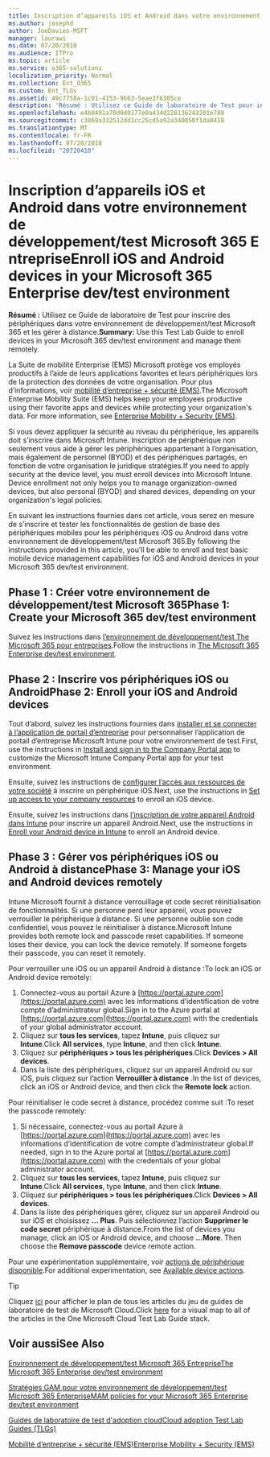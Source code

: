 ```yaml
---
title: Inscription d’appareils iOS et Android dans votre environnement de développement/test Microsoft 365 Entreprise
ms.author: josephd
author: JoeDavies-MSFT
manager: laurawi
ms.date: 07/20/2018
ms.audience: ITPro
ms.topic: article
ms.service: o365-solutions
localization_priority: Normal
ms.collection: Ent_O365
ms.custom: Ent_TLGs
ms.assetid: 49c7758a-1c01-4153-9b63-5eae3f6305ce
description: 'Résumé : Utilisez ce Guide de laboratoire de Test pour inscrire des périphériques dans votre environnement de développement/test Microsoft 365 et les gérer à distance.'
ms.openlocfilehash: e4b8491a70d0d0177e0a434d228136243201e788
ms.sourcegitcommit: c3869a332512dd1cc25cd5a92a340050f1da0418
ms.translationtype: MT
ms.contentlocale: fr-FR
ms.lasthandoff: 07/20/2018
ms.locfileid: "20720410"
---
```

# <a name="enroll-ios-and-android-devices-in-your-microsoft-365-enterprise-devtest-environment"></a><span data-ttu-id="11150-103">Inscription d’appareils iOS et Android dans votre environnement de développement/test Microsoft 365 Entreprise</span><span class="sxs-lookup"><span data-stu-id="11150-103">Enroll iOS and Android devices in your Microsoft 365 Enterprise dev/test environment</span></span>

 <span data-ttu-id="11150-104">**Résumé :** Utilisez ce Guide de laboratoire de Test pour inscrire des périphériques dans votre environnement de développement/test Microsoft 365 et les gérer à distance.</span><span class="sxs-lookup"><span data-stu-id="11150-104">**Summary:** Use this Test Lab Guide to enroll devices in your Microsoft 365 dev/test environment and manage them remotely.</span></span>
  
<span data-ttu-id="11150-p101">La Suite de mobilité Enterprise (EMS) Microsoft protège vos employés productifs à l’aide de leurs applications favorites et leurs périphériques lors de la protection des données de votre organisation. Pour plus d’informations, voir [mobilité d’entreprise + sécurité (EMS)](https://www.microsoft.com/cloud-platform/enterprise-mobility-security).</span><span class="sxs-lookup"><span data-stu-id="11150-p101">The Microsoft Enterprise Mobility Suite (EMS) helps keep your employees productive using their favorite apps and devices while protecting your organization's data. For more information, see [Enterprise Mobility + Security (EMS)](https://www.microsoft.com/cloud-platform/enterprise-mobility-security).</span></span>
  
<span data-ttu-id="11150-p102">Si vous devez appliquer la sécurité au niveau du périphérique, les appareils doit s’inscrire dans Microsoft Intune. Inscription de périphérique non seulement vous aide à gérer les périphériques appartenant à l’organisation, mais également de personnel (BYOD) et des périphériques partagés, en fonction de votre organisation le juridique stratégies.</span><span class="sxs-lookup"><span data-stu-id="11150-p102">If you need to apply security at the device level, you must enroll devices into Microsoft Intune. Device enrollment not only helps you to manage organization-owned devices, but also personal (BYOD) and shared devices, depending on your organization's legal policies.</span></span>
  
<span data-ttu-id="11150-109">En suivant les instructions fournies dans cet article, vous serez en mesure de s’inscrire et tester les fonctionnalités de gestion de base des périphériques mobiles pour les périphériques iOS ou Android dans votre environnement de développement/test Microsoft 365.</span><span class="sxs-lookup"><span data-stu-id="11150-109">By following the instructions provided in this article, you'll be able to enroll and test basic mobile device management capabilities for iOS and Android devices in your Microsoft 365 dev/test environment.</span></span>
  
## <a name="phase-1-create-your-microsoft-365-devtest-environment"></a><span data-ttu-id="11150-110">Phase 1 : Créer votre environnement de développement/test Microsoft 365</span><span class="sxs-lookup"><span data-stu-id="11150-110">Phase 1: Create your Microsoft 365 dev/test environment</span></span>

<span data-ttu-id="11150-111">Suivez les instructions dans [l’environnement de développement/test The Microsoft 365 pour entreprises](the-microsoft-365-enterprise-dev-test-environment.md).</span><span class="sxs-lookup"><span data-stu-id="11150-111">Follow the instructions in [The Microsoft 365 Enterprise dev/test environment](the-microsoft-365-enterprise-dev-test-environment.md).</span></span>
  
## <a name="phase-2-enroll-your-ios-and-android-devices"></a><span data-ttu-id="11150-112">Phase 2 : Inscrire vos périphériques iOS ou Android</span><span class="sxs-lookup"><span data-stu-id="11150-112">Phase 2: Enroll your iOS and Android devices</span></span>

<span data-ttu-id="11150-113">Tout d’abord, suivez les instructions fournies dans [installer et se connecter à l’application de portail d’entreprise](https://docs.microsoft.com/intune-user-help/install-and-sign-in-to-the-intune-company-portal-app-ios) pour personnaliser l’application de portail d’entreprise Microsoft Intune pour votre environnement de test.</span><span class="sxs-lookup"><span data-stu-id="11150-113">First, use the instructions in [Install and sign in to the Company Portal app](https://docs.microsoft.com/intune-user-help/install-and-sign-in-to-the-intune-company-portal-app-ios) to customize the Microsoft Intune Company Portal app for your test environment.</span></span>

<span data-ttu-id="11150-114">Ensuite, suivez les instructions de [configurer l’accès aux ressources de votre société](https://docs.microsoft.com/intune-user-help/enroll-your-device-in-intune-ios) à inscrire un périphérique iOS.</span><span class="sxs-lookup"><span data-stu-id="11150-114">Next, use the instructions in [Set up access to your company resources](https://docs.microsoft.com/intune-user-help/enroll-your-device-in-intune-ios) to enroll an iOS device.</span></span>

<span data-ttu-id="11150-115">Ensuite, suivez les instructions dans [l’inscription de votre appareil Android dans Intune](https://docs.microsoft.com/intune-user-help/enroll-your-device-in-intune-android) pour inscrire un appareil Android.</span><span class="sxs-lookup"><span data-stu-id="11150-115">Next, use the instructions in [Enroll your Android device in Intune](https://docs.microsoft.com/intune-user-help/enroll-your-device-in-intune-android) to enroll an Android device.</span></span>

## <a name="phase-3-manage-your-ios-and-android-devices-remotely"></a><span data-ttu-id="11150-116">Phase 3 : Gérer vos périphériques iOS ou Android à distance</span><span class="sxs-lookup"><span data-stu-id="11150-116">Phase 3: Manage your iOS and Android devices remotely</span></span>

<span data-ttu-id="11150-p103">Intune Microsoft fournit à distance verrouillage et code secret réinitialisation de fonctionnalités. Si une personne perd leur appareil, vous pouvez verrouiller le périphérique à distance. Si une personne oublie son code confidentiel, vous pouvez le réinitialiser à distance.</span><span class="sxs-lookup"><span data-stu-id="11150-p103">Microsoft Intune provides both remote lock and passcode reset capabilities. If someone loses their device, you can lock the device remotely. If someone forgets their passcode, you can reset it remotely.</span></span>
  
<span data-ttu-id="11150-120">Pour verrouiller une iOS ou un appareil Android à distance :</span><span class="sxs-lookup"><span data-stu-id="11150-120">To lock an iOS or Android device remotely:</span></span>

1. <span data-ttu-id="11150-121">Connectez-vous au portail Azure à [https://portal.azure.com](https://portal.azure.com) avec les informations d’identification de votre compte d’administrateur global.</span><span class="sxs-lookup"><span data-stu-id="11150-121">Sign in to the Azure portal at [https://portal.azure.com](https://portal.azure.com) with the credentials of your global administrator account.</span></span>
2. <span data-ttu-id="11150-122">Cliquez sur **tous les services**, tapez **Intune**, puis cliquez sur **Intune**.</span><span class="sxs-lookup"><span data-stu-id="11150-122">Click **All services**, type **Intune**, and then click **Intune**.</span></span>
3. <span data-ttu-id="11150-123">Cliquez sur **périphériques > tous les périphériques**.</span><span class="sxs-lookup"><span data-stu-id="11150-123">Click **Devices > All devices**.</span></span>
4. <span data-ttu-id="11150-124">Dans la liste des périphériques, cliquez sur un appareil Android ou sur iOS, puis cliquez sur l’action **Verrouiller à distance** .</span><span class="sxs-lookup"><span data-stu-id="11150-124">In the list of devices, click an iOS or Android device, and then click the **Remote lock** action.</span></span>

    
<span data-ttu-id="11150-125">Pour réinitialiser le code secret à distance, procédez comme suit :</span><span class="sxs-lookup"><span data-stu-id="11150-125">To reset the passcode remotely:</span></span>

1. <span data-ttu-id="11150-126">Si nécessaire, connectez-vous au portail Azure à [https://portal.azure.com](https://portal.azure.com) avec les informations d’identification de votre compte d’administrateur global.</span><span class="sxs-lookup"><span data-stu-id="11150-126">If needed, sign in to the Azure portal at [https://portal.azure.com](https://portal.azure.com) with the credentials of your global administrator account.</span></span>
2. <span data-ttu-id="11150-127">Cliquez sur **tous les services**, tapez **Intune**, puis cliquez sur **Intune**.</span><span class="sxs-lookup"><span data-stu-id="11150-127">Click **All services**, type **Intune**, and then click **Intune**.</span></span>
3. <span data-ttu-id="11150-128">Cliquez sur **périphériques > tous les périphériques**.</span><span class="sxs-lookup"><span data-stu-id="11150-128">Click **Devices > All devices**.</span></span>
4. <span data-ttu-id="11150-p104">Dans la liste des périphériques gérer, cliquez sur un appareil Android ou sur iOS et choisissez **... Plus**. Puis sélectionnez l’action **Supprimer le code secret** périphérique à distance.</span><span class="sxs-lookup"><span data-stu-id="11150-p104">From the list of devices you manage, click an iOS or Android device, and choose **...More**. Then choose the **Remove passcode** device remote action.</span></span>

<span data-ttu-id="11150-131">Pour une expérimentation supplémentaire, voir [actions de périphérique disponible](https://docs.microsoft.com/intune/device-management#available-device-actions).</span><span class="sxs-lookup"><span data-stu-id="11150-131">For additional experimentation, see [Available device actions](https://docs.microsoft.com/intune/device-management#available-device-actions).</span></span>

    

> [!TIP]
> <span data-ttu-id="11150-132">Cliquez [ici](http://aka.ms/catlgstack) pour afficher le plan de tous les articles du jeu de guides de laboratoire de test de Microsoft Cloud.</span><span class="sxs-lookup"><span data-stu-id="11150-132">Click [here](http://aka.ms/catlgstack) for a visual map to all of the articles in the One Microsoft Cloud Test Lab Guide stack.</span></span>
  
## <a name="see-also"></a><span data-ttu-id="11150-133">Voir aussi</span><span class="sxs-lookup"><span data-stu-id="11150-133">See Also</span></span>

[<span data-ttu-id="11150-134">Environnement de développement/test Microsoft 365 Entreprise</span><span class="sxs-lookup"><span data-stu-id="11150-134">The Microsoft 365 Enterprise dev/test environment</span></span>](the-microsoft-365-enterprise-dev-test-environment.md)
  
[<span data-ttu-id="11150-135">Stratégies GAM pour votre environnement de développement/test Microsoft 365 Enterprise</span><span class="sxs-lookup"><span data-stu-id="11150-135">MAM policies for your Microsoft 365 Enterprise dev/test environment</span></span>](mam-policies-for-your-microsoft-365-enterprise-dev-test-environment.md)
  
[<span data-ttu-id="11150-136">Guides de laboratoire de test d'adoption cloud</span><span class="sxs-lookup"><span data-stu-id="11150-136">Cloud adoption Test Lab Guides (TLGs)</span></span>](cloud-adoption-test-lab-guides-tlgs.md)

[<span data-ttu-id="11150-137">Mobilité d’entreprise + sécurité (EMS)</span><span class="sxs-lookup"><span data-stu-id="11150-137">Enterprise Mobility + Security (EMS)</span></span>](https://www.microsoft.com/cloud-platform/enterprise-mobility-security)


